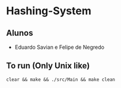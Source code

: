 # Hashing-System

## Alunos

- Eduardo Savian e Felipe de Negredo

## To run (Only Unix like)

```
clear && make && ./src/Main && make clean
```

